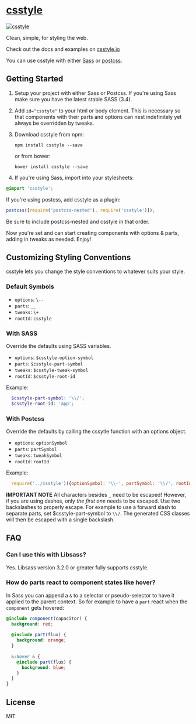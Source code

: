 # [csstyle](http://csstyle.io)
[![csstyle](https://github.com/geddski/csstyle/blob/master/site/common/images/csstyle.png)](http://csstyle.io)

Clean, simple, for styling the web.

Check out the docs and examples on [csstyle.io](http://csstyle.io)

You can use csstyle with either [Sass](http://sass-lang.com/) or [postcss](https://github.com/postcss/postcss).

## Getting Started
1. Setup your project with either Sass or Postcss. If you're using Sass make sure you have the latest stable SASS (3.4).

2. Add `id="csstyle"` to your html or body element. This is necessary so that components with their
parts and options can nest indefinitely yet always be overridden by tweaks.

3. Download csstyle from npm:

    ```
    npm install csstyle --save
    ```

    or from bower:
    ```
    bower install csstyle --save
    ```
    
4. If you're using Sass, import into your stylesheets:
```scss
@import 'csstyle';
```

If you're using postcss, add csstyle as a plugin:
```js
postcss([require('postcss-nested'), require('csstyle')]);
```
Be sure to include postcss-nested and csstyle in that order.

Now you're set and can start creating components with options & parts, adding in tweaks as needed. Enjoy!

## Customizing Styling Conventions
csstyle lets you change the style conventions to whatever suits your style.

### Default Symbols
- `options`: `\--`
- `parts`: `__`
- `tweaks`: `\+`
- `rootId`: `csstyle`

### With SASS
Override the defaults using SASS variables.
- `options`: `$csstyle-option-symbol`
- `parts`: `$csstyle-part-symbol`
- `tweaks`: `$csstyle-tweak-symbol`
- `rootId`: `$csstyle-root-id`

Example: 
```scss
  $csstyle-part-symbol: '\\/';
  $csstyle-root-id: 'app';
```

### With Postcss
Override the defaults by calling the cssytle function with an options object.
- `options`: `optionSymbol`
- `parts`: `partSymbol`
- `tweaks`: `tweakSymbol`
- `rootId`: `rootId`

Example: 

```js
  require('../csstyle')({optionSymbol: '\\-', partSymbol: '\\/', rootId: 'app'})
```

**IMPORTANT NOTE** All characters besides `_` need to be escaped! However, if you are using dashes, only _the first one_ needs to be escaped. Use two backslashes to properly escape. For example to use a forward slash to separate parts, set $csstyle-part-symbol to `\\/`. The generated CSS classes will then be escaped with a single backslash.


## FAQ

### Can I use this with Libsass?
Yes. Libsass version 3.2.0 or greater fully supports csstyle.

### How do parts react to component states like hover?
In Sass you can append a `&` to a selector or pseudo-selector to have it applied to the parent context. So for example to have a `part` react when the `component` gets hovered:

```scss
@include component(capacitor) {
  background: red;
  
  @include part(flux) {
    background: orange;
  }
  
  &:hover & {
    @include part(flux) {
      background: blue;
    }
  }
}
```

## License
MIT
